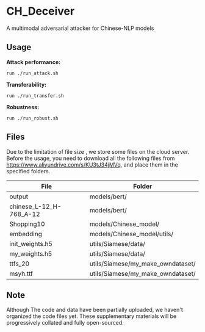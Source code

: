 # CH_Deceiver
A multimodal adversarial attacker for Chinese-NLP models

## Usage

**Attack performance:**
```
run ./run_attack.sh
```
**Transferability:**
```
run ./run_transfer.sh
```
**Robustness:**
```
run ./run_robust.sh
```

## Files
Due to the limitation of file size , we store some files on the cloud server. 
Before the usage, you need to download all the following files from https://www.aliyundrive.com/s/KU3tJ34jMVq, and place them in the specified folders.

| File | Folder |
|-----|----|
| output                   | models/bert/ |
| chinese_L-12_H-768_A-12  | models/bert/ |
| Shopping10               | models/Chinese_model/ |
| embedding                | models/Chinese_model/utils/ |
| init_weights.h5          | utils/Siamese/data/ |
| my_weights.h5            | utils/Siamese/data/ |
| ttfs_20                  | utils/Siamese/my_make_owndataset/ |
| msyh.ttf                 | utils/Siamese/my_make_owndataset/ |

## Note
Although The code and data have been partially uploaded, we haven't organized the code files yet. These supplementary materials will be progressively collated and fully open-sourced.

